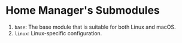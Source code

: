 # Home Manager's Submodules

1. `base`: The base module that is suitable for both Linux and macOS.
2. `linux`: Linux-specific configuration.
